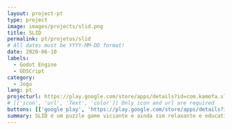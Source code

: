 ```yaml
---
layout: project-pt
type: project
image: images/projects/slid.png
title: SLID
permalink: pt/projetos/slid
# All dates must be YYYY-MM-DD format!
date: 2020-06-10
labels:
  - Godot Engine
  - GDSCript
category:
  - Jogo
lang: pt
projecturl: https://play.google.com/store/apps/details?id=com.kamofa.slid
# [['icon', 'url', 'Text', 'color']] Only icon and url are required
buttons: [['google play', 'https://play.google.com/store/apps/details?id=com.kamofa.slid', 'Play Store', 'green']]
summary: SLID é um puzzle game viciante e ainda sim relaxante e educativo, onde o objetivo principal é formar palavras com as letras existentes no tabuleiro, ganhando pontos e aprendendo novos vocábulos e suas definições com cada movimento.
---
```

